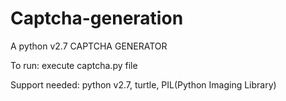 # Captcha-generation
A python v2.7 CAPTCHA GENERATOR


To run: execute captcha.py file

Support needed: python v2.7, turtle, PIL(Python Imaging Library)
